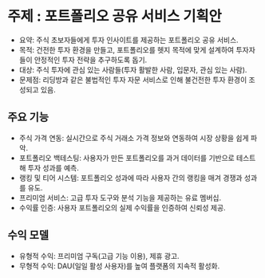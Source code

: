 # 주제 : 포트폴리오 공유 서비스 기획안
- 요약: 주식 초보자들에게 투자 인사이트를 제공하는 포트폴리오 공유 서비스.
- 목적: 건전한 투자 환경을 만들고, 포트폴리오를 헷지 목적에 맞게 설계하여 투자자들이 안정적인 투자 전략을 추구하도록 돕기.
- 대상: 주식 투자에 관심 있는 사람들(투자 활발한 사람, 입문자, 관심 있는 사람).
- 문제점: 리딩방과 같은 불법적인 투자 자문 서비스로 인해 불건전한 투자 환경이 조성되고 있음.

## 주요 기능
- 주식 가격 연동: 실시간으로 주식 거래소 가격 정보와 연동하여 시장 상황을 쉽게 파악.
- 포트폴리오 백테스팅: 사용자가 만든 포트폴리오를 과거 데이터를 기반으로 테스트해 투자 성과를 예측.
- 랭킹 및 티어 시스템: 포트폴리오 성과에 따라 사용자 간의 랭킹을 매겨 경쟁과 성과를 유도.
- 프리미엄 서비스: 고급 투자 도구와 분석 기능을 제공하는 유료 멤버십.
- 수익률 인증: 사용자 포트폴리오의 실제 수익률을 인증하여 신뢰성 제공.

## 수익 모델
- 유형적 수익: 프리미엄 구독(고급 기능 이용), 제휴 광고.
- 무형적 수익: DAU(일일 활성 사용자)를 높여 플랫폼의 지속적 활성화.
